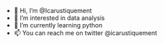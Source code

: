 - 👋 Hi, I’m @Icarustiquement
- 👀 I’m interested in data analysis 
- 🌱 I’m currently learning python
- 📫 You can reach me on twitter @icarustiquement 
